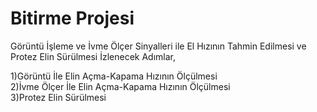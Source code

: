 Bitirme  Projesi
================
Görüntü İşleme ve İvme Ölçer Sinyalleri ile El Hızının Tahmin Edilmesi ve Protez Elin Sürülmesi
İzlenecek Adımlar,

1)Görüntü İle Elin Açma-Kapama Hızının Ölçülmesi                                            
2)İvme Ölçer İle Elin Açma-Kapama Hızının Ölçülmesi                                                             
3)Protez Elin Sürülmesi
